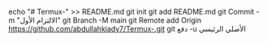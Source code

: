 echo "# Termux-" >> README.md 
git init 
git add README.md 
git Commit -m "الالتزام الأول" 
git Branch -M main 
git Remote add Origin https://github.com/abdullahkiady7/Termux-.git
 git دفع -u الأصلي الرئيسي
